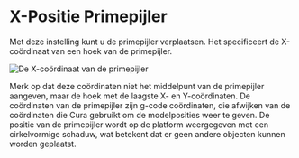 X-Positie Primepijler
====
Met deze instelling kunt u de primepijler verplaatsen. Het specificeert de X-coördinaat van een hoek van de primepijler.

![De X-coördinaat van de primepijler](../../../articles/images/prime_tower.svg)

Merk op dat deze coördinaten niet het middelpunt van de primepijler aangeven, maar de hoek met de laagste X- en Y-coördinaten. De coördinaten van de primepijler zijn g-code coördinaten, die afwijken van de coördinaten die Cura gebruikt om de modelposities weer te geven. De positie van de primepijler wordt op de platform weergegeven met een cirkelvormige schaduw, wat betekent dat er geen andere objecten kunnen worden geplaatst.